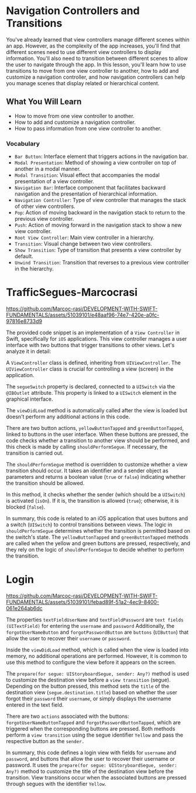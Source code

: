 # Navigation Controllers and Transitions

You've already learned that view controllers manage different scenes within an app. However, as the complexity of the app increases, you'll find that different scenes need to use different view controllers to display information. You'll also need to transition between different scenes to allow the user to navigate through the app.
In this lesson, you'll learn how to use transitions to move from one view controller to another, how to add and customize a navigation controller, and how navigation controllers can help you manage scenes that display related or hierarchical content.

## What You Will Learn
- How to move from one view controller to another.
- How to add and customize a navigation controller.
- How to pass information from one view controller to another.

### Vocabulary
- `Bar Button`: Interface element that triggers actions in the navigation bar.
- `Modal Presentation`: Method of showing a view controller on top of another in a modal manner.
- `Modal Transition`: Visual effect that accompanies the modal presentation of a view controller.
- `Navigation Bar`: Interface component that facilitates backward navigation and the presentation of hierarchical information.
- `Navigation Controller`: Type of view controller that manages the stack of other view controllers.
- `Pop`: Action of moving backward in the navigation stack to return to the previous view controller.
- `Push`: Action of moving forward in the navigation stack to show a new view controller.
- `Root View Controller`: Main view controller in a hierarchy.
- `Transition`: Visual change between two view controllers.
- `Show Transition`: Type of transition that presents a view controller by default.
- `Unwind Transition`: Transition that reverses to a previous view controller in the hierarchy.

# TrafficSegues-Marcocrasi

https://github.com/Marcoc-rasi/DEVELOPMENT-WITH-SWIFT-FUNDAMENTALS/assets/51039101/e48aaf96-74e7-420e-a0fc-97816e8733d9

The provided code snippet is an implementation of a `View Controller` in Swift, specifically for `iOS` applications. This view controller manages a user interface with two buttons that trigger transitions to other views. Let's analyze it in detail:

A `ViewController` class is defined, inheriting from `UIViewController`. The `UIViewController` class is crucial for controlling a view (screen) in the application.

The `segueSwitch` property is declared, connected to a `UISwitch` via the `@IBOutlet` attribute. This property is linked to a `UISwitch` element in the graphical interface.

The `viewDidLoad` method is automatically called after the view is loaded but doesn't perform any additional actions in this code.

There are two button actions, `yellowButtonTapped` and `greenButtonTapped`, linked to buttons in the user interface. When these buttons are pressed, the code checks whether a transition to another view should be performed, and this check is made by calling `shouldPerformSegue`. If necessary, the transition is carried out.

The `shouldPerformSegue` method is overridden to customize whether a view transition should occur. It takes an identifier and a sender object as parameters and returns a boolean value (`true` or `false`) indicating whether the transition should be allowed.

In this method, it checks whether the sender (which should be a `UISwitch`) is activated (`isOn`). If it is, the transition is allowed (`true`); otherwise, it is blocked (`false`).

In summary, this code is related to an iOS application that uses buttons and a switch (`UISwitch`) to control transitions between views. The logic in `shouldPerformSegue` determines whether the transition is permitted based on the switch's state. The `yellowButtonTapped` and `greenButtonTapped` methods are called when the yellow and green buttons are pressed, respectively, and they rely on the logic of `shouldPerformSegue` to decide whether to perform the transition.

# Login

https://github.com/Marcoc-rasi/DEVELOPMENT-WITH-SWIFT-FUNDAMENTALS/assets/51039101/febad89f-51a2-4ec9-8400-061e264ab6dc

The properties `textFieldUserName` and `textFieldPassword` are `text fields` `(UITextField)` for entering the `username` and `password` Additionally, the `forgotUserNameButton` and `forgotPasswordButton` are `buttons` (`UIButton`) that allow the user to recover their `username` or `password`.

Inside the `viewDidLoad` method, which is called when the view is loaded into memory, no additional operations are performed. However, it is common to use this method to configure the view before it appears on the screen.

The `prepare(for segue: UIStoryboardSegue, sender: Any?)` method is used to customize the destination view before a `view transition` (segue). Depending on the button pressed, this method sets the `title` of the destination view (`segue.destination.title`) based on whether the user forgot their `password` their `username`, or simply displays the username entered in the text field.

There are two `actions` associated with the buttons: `forgotUserNameButtonTapped` and `forgotPasswordButtonTapped`, which are triggered when the corresponding buttons are pressed. Both methods perform a `view transition` using the segue identifier `Yellow` and pass the respective button as the `sender.`

In summary, this code defines a login view with fields for `username` and `password`, and buttons that allow the user to recover their username or password. It uses the `prepare(for segue: UIStoryboardSegue, sender: Any?)` method to customize the title of the destination view before the transition. View transitions occur when the associated buttons are pressed through segues with the identifier `Yellow`.
